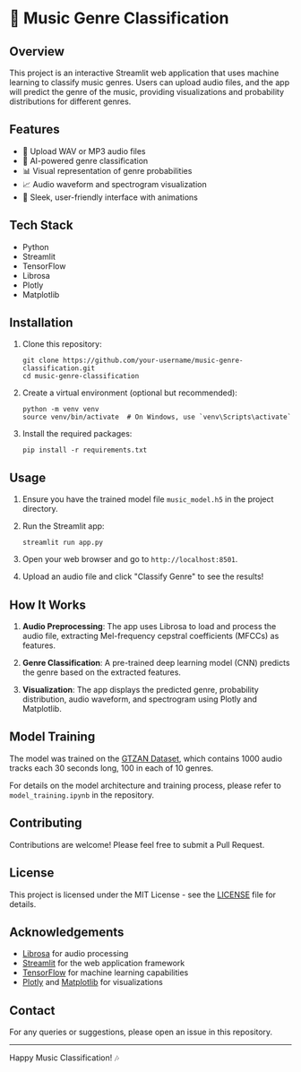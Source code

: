 # 🎵 Music Genre Classification

## Overview

This project is an interactive Streamlit web application that uses machine learning to classify music genres. Users can upload audio files, and the app will predict the genre of the music, providing visualizations and probability distributions for different genres.



## Features

- 🎼 Upload WAV or MP3 audio files
- 🤖 AI-powered genre classification
- 📊 Visual representation of genre probabilities
- 📈 Audio waveform and spectrogram visualization
- 🎨 Sleek, user-friendly interface with animations

## Tech Stack

- Python
- Streamlit
- TensorFlow
- Librosa
- Plotly
- Matplotlib

## Installation

1. Clone this repository:
   ```
   git clone https://github.com/your-username/music-genre-classification.git
   cd music-genre-classification
   ```

2. Create a virtual environment (optional but recommended):
   ```
   python -m venv venv
   source venv/bin/activate  # On Windows, use `venv\Scripts\activate`
   ```

3. Install the required packages:
   ```
   pip install -r requirements.txt
   ```

## Usage

1. Ensure you have the trained model file `music_model.h5` in the project directory.

2. Run the Streamlit app:
   ```
   streamlit run app.py
   ```

3. Open your web browser and go to `http://localhost:8501`.

4. Upload an audio file and click "Classify Genre" to see the results!

## How It Works

1. **Audio Preprocessing**: The app uses Librosa to load and process the audio file, extracting Mel-frequency cepstral coefficients (MFCCs) as features.

2. **Genre Classification**: A pre-trained deep learning model (CNN) predicts the genre based on the extracted features.

3. **Visualization**: The app displays the predicted genre, probability distribution, audio waveform, and spectrogram using Plotly and Matplotlib.

## Model Training

The model was trained on the [GTZAN Dataset](http://marsyas.info/downloads/datasets.html), which contains 1000 audio tracks each 30 seconds long, 100 in each of 10 genres.

For details on the model architecture and training process, please refer to `model_training.ipynb` in the repository.

## Contributing

Contributions are welcome! Please feel free to submit a Pull Request.

## License

This project is licensed under the MIT License - see the [LICENSE](LICENSE) file for details.

## Acknowledgements

- [Librosa](https://librosa.org/) for audio processing
- [Streamlit](https://streamlit.io/) for the web application framework
- [TensorFlow](https://www.tensorflow.org/) for machine learning capabilities
- [Plotly](https://plotly.com/) and [Matplotlib](https://matplotlib.org/) for visualizations

## Contact

For any queries or suggestions, please open an issue in this repository.

---

Happy Music Classification! 🎶

